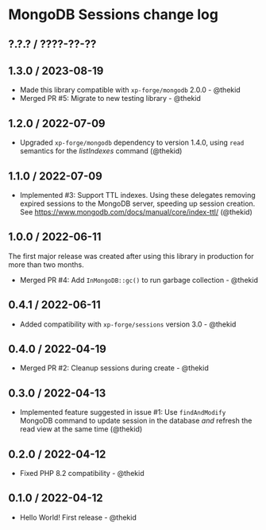 MongoDB Sessions change log
===========================

## ?.?.? / ????-??-??

## 1.3.0 / 2023-08-19

* Made this library compatible with `xp-forge/mongodb` 2.0.0 - @thekid
* Merged PR #5: Migrate to new testing library - @thekid

## 1.2.0 / 2022-07-09

* Upgraded `xp-forge/mongodb` dependency to version 1.4.0, using `read`
  semantics for the *listIndexes* command
  (@thekid)

## 1.1.0 / 2022-07-09

* Implemented #3: Support TTL indexes. Using these delegates removing
  expired sessions to the MongoDB server, speeding up session creation.
  See https://www.mongodb.com/docs/manual/core/index-ttl/
  (@thekid)

## 1.0.0 / 2022-06-11

The first major release was created after using this library in production
for more than two months.

* Merged PR #4: Add `InMongoDB::gc()` to run garbage collection - @thekid

## 0.4.1 / 2022-06-11

* Added compatibility with `xp-forge/sessions` version 3.0 - @thekid

## 0.4.0 / 2022-04-19

* Merged PR #2: Cleanup sessions during create - @thekid

## 0.3.0 / 2022-04-13

* Implemented feature suggested in issue #1: Use `findAndModify` MongoDB
  command to update session in the database *and* refresh the read view
  at the same time
  (@thekid)

## 0.2.0 / 2022-04-12

* Fixed PHP 8.2 compatibility - @thekid

## 0.1.0 / 2022-04-12

* Hello World! First release - @thekid
